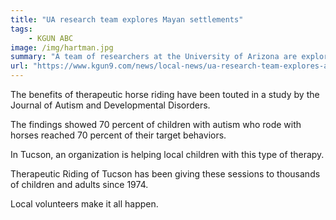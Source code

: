 ```yaml
---
title: "UA research team explores Mayan settlements"
tags:
    - KGUN ABC
image: /img/hartman.jpg
summary: "A team of researchers at the University of Arizona are exploring ancient Mayan settlements in ways never done before."
url: "https://www.kgun9.com/news/local-news/ua-research-team-explores-ancient-mayan-temples-from-the-air"
---
```


The benefits of therapeutic horse riding have been touted in a study by the Journal of Autism and Developmental Disorders.

The findings showed 70 percent of children with autism who rode with horses reached 70 percent of their target behaviors.

In Tucson, an organization is helping local children with this type of therapy.

Therapeutic Riding of Tucson has been giving these sessions to thousands of children and adults since 1974.

Local volunteers make it all happen.

